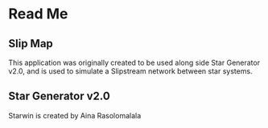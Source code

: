 # Read Me

## Slip Map
This application was originally created to be used along side Star Generator v2.0, and is used to simulate a Slipstream network between star systems.
## Star Generator v2.0
Starwin is created by Aina Rasolomalala